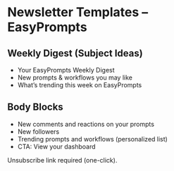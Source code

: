 # Newsletter Templates – EasyPrompts

## Weekly Digest (Subject Ideas)
- Your EasyPrompts Weekly Digest
- New prompts & workflows you may like
- What’s trending this week on EasyPrompts

## Body Blocks
- New comments and reactions on your prompts
- New followers
- Trending prompts and workflows (personalized list)
- CTA: View your dashboard

Unsubscribe link required (one-click).
